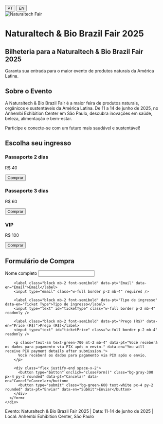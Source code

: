 <!DOCTYPE html>
<html lang="pt">
<head>
  <meta charset="UTF-8" />
   <meta name="viewport" content="width=device-width, initial-scale=1.0" />
  <title>Naturaltech & Bio Brazil Fair 2025 - Bilheteria</title>
  <script src="https://cdn.tailwindcss.com"></script>
</head>
<body class="bg-green-50 text-gray-800">
  <!-- Lang Switcher -->
  <div class="fixed top-4 right-4 z-50">
    <button onclick="switchLang('pt')" class="mx-1 px-2 py-1 border rounded bg-white text-sm">PT</button>
    <button onclick="switchLang('en')" class="mx-1 px-2 py-1 border rounded bg-white text-sm">EN</button>
  </div>

  <!-- Bannière avec image -->
  <div class="relative h-64 w-full overflow-hidden">
    <img src="https://images.unsplash.com/photo-1542838687-7183a53647bb?auto=format&fit=crop&w=1470&q=80" alt="Naturaltech Fair" class="absolute inset-0 w-full h-full object-cover opacity-80" />
    <div class="absolute inset-0 bg-green-900 bg-opacity-40 flex items-center justify-center">
      <h1 class="text-white text-4xl md:text-5xl font-bold text-center px-4"
          data-pt="Naturaltech & Bio Brazil Fair 2025"
          data-en="Naturaltech & Bio Brazil Fair 2025">
        Naturaltech & Bio Brazil Fair 2025
      </h1>
    </div>
  </div>

  <!-- Compte à rebours -->
  <div class="text-center bg-green-200 py-4 font-semibold text-green-900 text-xl" id="countdown">
    <!-- Le compte à rebours sera inséré ici -->
  </div>

  <!-- Titre principal -->
  <div class="text-center mt-10">
    <h2 class="text-3xl font-bold mb-4 text-green-700" 
        data-pt="Bilheteria para a Naturaltech & Bio Brazil Fair 2025"
        data-en="Ticketing for Naturaltech & Bio Brazil Fair 2025">
      Bilheteria para a Naturaltech & Bio Brazil Fair 2025
    </h2>
    <p class="mb-6 text-lg"
       data-pt="Garanta sua entrada para o maior evento de produtos naturais da América Latina."
       data-en="Secure your entry to the largest natural products event in Latin America.">
      Garanta sua entrada para o maior evento de produtos naturais da América Latina.
    </p>
  </div>

  <!-- À propos de l’événement -->
  <section class="bg-white py-10 px-6 md:px-20">
    <h2 class="text-3xl font-bold text-green-700 mb-6" 
        data-pt="Sobre o Evento" 
        data-en="About the Event">Sobre o Evento</h2>
    <p class="text-lg mb-4"
       data-pt="A Naturaltech & Bio Brazil Fair é a maior feira de produtos naturais, orgânicos e sustentáveis da América Latina. De 11 a 14 de junho de 2025, no Anhembi Exhibition Center em São Paulo, descubra inovações em saúde, beleza, alimentação e bem-estar."
       data-en="Naturaltech & Bio Brazil Fair is Latin America's largest event for natural, organic and sustainable products. From June 11 to 14, 2025, at the Anhembi Exhibition Center in São Paulo, discover innovations in health, beauty, food and wellness.">
      A Naturaltech & Bio Brazil Fair é a maior feira de produtos naturais, orgânicos e sustentáveis da América Latina. De 11 a 14 de junho de 2025, no Anhembi Exhibition Center em São Paulo, descubra inovações em saúde, beleza, alimentação e bem-estar.
    </p>
    <p class="text-lg font-semibold text-green-800"
       data-pt="Participe e conecte-se com um futuro mais saudável e sustentável!"
       data-en="Join us and connect with a healthier, more sustainable future!">
      Participe e conecte-se com um futuro mais saudável e sustentável!
    </p>
  </section>

  <!-- Billets -->
  <section class="py-12 px-6 md:px-20 bg-green-100">
    <h2 class="text-3xl font-bold text-green-800 mb-8" data-pt="Escolha seu ingresso" data-en="Choose your ticket">Escolha seu ingresso</h2>
    <div class="grid md:grid-cols-3 gap-8">
      <div class="bg-white p-6 rounded shadow text-center">
        <h3 class="text-xl font-bold mb-2" data-pt="Passaporte 2 dias" data-en="2-Day Pass">Passaporte 2 dias</h3>
        <p class="text-green-700 font-bold text-lg mb-4">R$ 40</p>
        <button onclick="openForm('Passaporte 2 dias', '40')" class="bg-green-600 text-white px-4 py-2 rounded" data-pt="Comprar" data-en="Buy">Comprar</button>
      </div>
      <div class="bg-white p-6 rounded shadow text-center">
        <h3 class="text-xl font-bold mb-2" data-pt="Passaporte 3 dias" data-en="3-Day Pass">Passaporte 3 dias</h3>
        <p class="text-green-700 font-bold text-lg mb-4">R$ 60</p>
        <button onclick="openForm('Passaporte 3 dias', '60')" class="bg-green-600 text-white px-4 py-2 rounded" data-pt="Comprar" data-en="Buy">Comprar</button>
      </div>
      <div class="bg-white p-6 rounded shadow text-center">
        <h3 class="text-xl font-bold mb-2" data-pt="VIP" data-en="VIP">VIP</h3>
        <p class="text-green-700 font-bold text-lg mb-4">R$ 100</p>
        <button onclick="openForm('VIP', '100')" class="bg-green-600 text-white px-4 py-2 rounded" data-pt="Comprar" data-en="Buy">Comprar</button>
      </div>
    </div>
  </section>

  <!-- Formulaire d'achat -->
  <div id="buyForm" class="hidden fixed top-0 left-0 w-full h-full bg-black bg-opacity-60 flex items-center justify-center z-40">
    <div class="bg-white p-6 rounded shadow-xl w-96">
      <h2 class="text-xl font-bold mb-4" data-pt="Formulário de Compra" data-en="Purchase Form">Formulário de Compra</h2>
      <form>
        <label class="block mb-2 font-semibold" data-pt="Nome completo" data-en="Full Name">Nome completo</label>
        <input type="text" class="w-full border p-2 mb-4" required />

        <label class="block mb-2 font-semibold" data-pt="Email" data-en="Email">Email</label>
        <input type="email" class="w-full border p-2 mb-4" required />

        <label class="block mb-2 font-semibold" data-pt="Tipo de ingresso" data-en="Ticket Type">Tipo de ingresso</label>
        <input type="text" id="ticketType" class="w-full border p-2 mb-4" readonly />

        <label class="block mb-2 font-semibold" data-pt="Preço (R$)" data-en="Price (R$)">Preço (R$)</label>
        <input type="text" id="ticketPrice" class="w-full border p-2 mb-4" readonly />

        <p class="text-sm text-green-700 mt-2 mb-4" data-pt="Você receberá os dados para pagamento via PIX após o envio." data-en="You will receive PIX payment details after submission.">
          Você receberá os dados para pagamento via PIX após o envio.
        </p>

        <div class="flex justify-end space-x-2">
          <button type="button" onclick="closeForm()" class="bg-gray-300 px-4 py-2 rounded" data-pt="Cancelar" data-en="Cancel">Cancelar</button>
          <button type="submit" class="bg-green-600 text-white px-4 py-2 rounded" data-pt="Enviar" data-en="Submit">Enviar</button>
        </div>
      </form>
    </div>
  </div>

  <!-- Footer -->
  <footer class="bg-green-900 text-green-100 text-center py-4 mt-16">
    <p data-pt="Evento: Naturaltech & Bio Brazil Fair 2025 | Data: 11-14 de junho de 2025 | Local: Anhembi Exhibition Center, São Paulo"
       data-en="Event: Naturaltech & Bio Brazil Fair 2025 | Date: June 11-14, 2025 | Location: Anhembi Exhibition Center, São Paulo">
      Evento: Naturaltech & Bio Brazil Fair 2025 | Data: 11-14 de junho de 2025 | Local: Anhembi Exhibition Center, São Paulo
    </p>
  </footer>

  <!-- JS -->
  <script>
    function openForm(type, price) {
      document.getElementById('buyForm').classList.remove('hidden');
      document.getElementById('ticketType').value = type;
      document.getElementById('ticketPrice').value = price;
    }
    function closeForm() {
      document.getElementById('buyForm').classList.add('hidden');
    }

    function switchLang(lang) {
      document.querySelectorAll('[data-pt]').forEach(el => {
        if (el.dataset[lang]) {
          el.innerText = el.dataset[lang];
        }
      });
      localStorage.setItem('preferredLang', lang);
    }

    // Compte à rebours
    function updateCountdown() {
      const countdownEl = document.getElementById('countdown');
      const eventDate = new Date('2025-06-11T09:00:00');
      const now = new Date();
      const diff = eventDate - now;

      if (diff <= 0) {
        countdownEl.innerText = localStorage.getItem('preferredLang') === 'en' ?
          "The event has started!" :
          "O evento já começou!";
        return;
      }

      const days = Math.floor(diff / (1000 * 60 * 60 * 24));
      const hours = Math.floor((diff / (1000 * 60 * 60)) % 24);
      const minutes = Math.floor((diff / (1000 * 60)) % 60);
      const seconds = Math.floor((diff / 1000) % 60);

      countdownEl.innerText = (localStorage.getItem('preferredLang') === 'en' ?
        `Countdown to event: ` :
        `Contagem regressiva para o evento: `) +
        `${days}d ${hours}h ${minutes}m ${seconds}s`;
    }

    window.addEventListener('DOMContentLoaded', () => {
      const preferredLang = localStorage.getItem('preferredLang') || (navigator.language.slice(0, 2));
      switchLang(preferredLang);
      updateCountdown();
      setInterval(updateCountdown, 1000);
    });
  </script>
</body>
</html>

